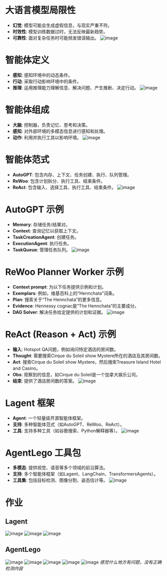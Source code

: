 # 大语言模型局限性
- **幻觉**: 模型可能会生成虚假信息，与现实严重不符。
- **时效性**: 模型训练数据过时，无法反映最新趋势。
- **可靠性**: 面对复杂任务时可能频发错误输出。
![image](https://github.com/Anooyman/LLMStudyNote/blob/main/Basic_Knowledge_InternLM/img/agent01.png)

# 智能体定义
- **感知**: 感知环境中的动态条件。
- **行动**: 采取行动影响环境中的条件。
- **推理**: 运用推理能力理解信息、解决问题、产生推断、决定行动。
![image](https://github.com/Anooyman/LLMStudyNote/blob/main/Basic_Knowledge_InternLM/img/agent02.png)

# 智能体组成
- **大脑**: 控制器，负责记忆、思考和决策。
- **感知**: 对外部环境的多模态信息进行感知和处理。
- **动作**: 利用并执行工具以影响环境。
![image](https://github.com/Anooyman/LLMStudyNote/blob/main/Basic_Knowledge_InternLM/img/agent03.png)

# 智能体范式
- **AutoGPT**: 包含内存、上下文、任务创建、执行、队列管理。
- **ReWoo**: 包含计划拆分、执行工具、结束条件。
- **ReAct**: 包含输入、选择工具、执行工具、结束条件。
![image](https://github.com/Anooyman/LLMStudyNote/blob/main/Basic_Knowledge_InternLM/img/agent04.png)


# AutoGPT 示例
- **Memory**: 存储任务/结果对。
- **Context**: 查询记忆以获取上下文。
- **TaskCreationAgent**: 创建任务。
- **ExecutionAgent**: 执行任务。
- **TaskQueue**: 管理任务队列。
![image](https://github.com/Anooyman/LLMStudyNote/blob/main/Basic_Knowledge_InternLM/img/agent05.png)

# ReWoo Planner Worker 示例
- **Context prompt**: 为以下任务提供示例和计划。
- **Exemplars**: 例如，维基百科上的“Hennchata”词条。
- **Plan**: 搜索关于“The Hennchata”的更多信息。
- **Evidence**: Hennessy cognac是“The Hennchata”的主要成分。
- **DAG Solver**: 解决任务给定提供的计划和证据。
![image](https://github.com/Anooyman/LLMStudyNote/blob/main/Basic_Knowledge_InternLM/img/agent06.png)

# ReAct (Reason + Act) 示例
- **输入**: Hotspot QA问题，例如询问特定酒店的房间数。
- **Thought**: 需要搜索Cirque du Soleil show Mystere所在的酒店及其房间数。
- **Act**: 搜索Cirque du Soleil show Mystere，然后搜索Treasure Island Hotel and Casino。
- **Obs**: 观察到的信息，如Cirque du Soleil是一个加拿大娱乐公司。
- **结束**: 提供了酒店房间数的答案。
![image](https://github.com/Anooyman/LLMStudyNote/blob/main/Basic_Knowledge_InternLM/img/agent07.png)

# Lagent 框架
- **Agent**: 一个轻量级开源智能体框架。
- **支持**: 多种智能体范式（如AutoGPT、ReWoo、ReAct）。
- **工具**: 支持多种工具（如谷歌搜索、Python解释器等）。
![image](https://github.com/Anooyman/LLMStudyNote/blob/main/Basic_Knowledge_InternLM/img/agent08.png)

# AgentLego 工具包
- **多模态**: 提供视觉、语音等多个领域的前沿算法。
- **支持**: 多个智能体框架（如Lagent、LangChain、TransformersAgents）。
- **工具集**: 包括目标检测、图像分割、姿态估计等。
![image](https://github.com/Anooyman/LLMStudyNote/blob/main/Basic_Knowledge_InternLM/img/agent09.png)

# 作业

## Lagent 

![image](https://github.com/Anooyman/LLMStudyNote/blob/main/Basic_Knowledge_InternLM/img/agent10.png)
![image](https://github.com/Anooyman/LLMStudyNote/blob/main/Basic_Knowledge_InternLM/img/agent11.png)
![image](https://github.com/Anooyman/LLMStudyNote/blob/main/Basic_Knowledge_InternLM/img/agent12.png)

## AgentLego

![image](https://github.com/Anooyman/LLMStudyNote/blob/main/Basic_Knowledge_InternLM/img/agent13.png)
![image](https://github.com/Anooyman/LLMStudyNote/blob/main/Basic_Knowledge_InternLM/img/agent14.png)
![image](https://github.com/Anooyman/LLMStudyNote/blob/main/Basic_Knowledge_InternLM/img/agent15.png)
![image](https://github.com/Anooyman/LLMStudyNote/blob/main/Basic_Knowledge_InternLM/img/agent16.png)
![image](https://github.com/Anooyman/LLMStudyNote/blob/main/Basic_Knowledge_InternLM/img/agent17.png)
*感觉什么地方有问题，没有正确检测内容*